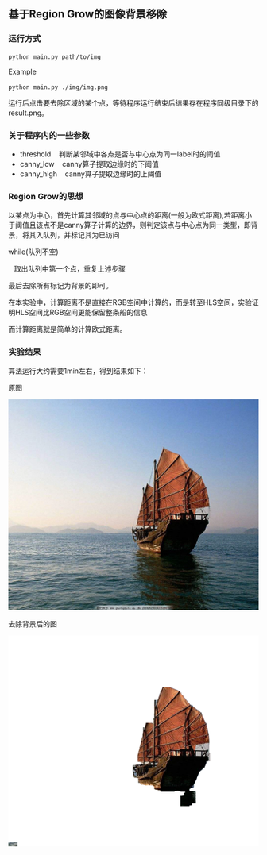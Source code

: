 ## 基于Region Grow的图像背景移除

### 运行方式

    python main.py path/to/img
    
Example

    python main.py ./img/img.png
    

运行后点击要去除区域的某个点，等待程序运行结束后结果存在程序同级目录下的result.png。

### 关于程序内的一些参数

- threshold &nbsp;&nbsp; 判断某邻域中各点是否与中心点为同一label时的阈值
- canny_low &nbsp;&nbsp; canny算子提取边缘时的下阈值
- canny_high &nbsp;&nbsp; canny算子提取边缘时的上阈值

### Region Grow的思想

以某点为中心，首先计算其邻域的点与中心点的距离(一般为欧式距离),若距离小于阈值且该点不是canny算子计算的边界，则判定该点与中心点为同一类型，即背景，将其入队列，并标记其为已访问

while(队列不空)


&nbsp;&nbsp; 取出队列中第一个点，重复上述步骤

最后去除所有标记为背景的即可。


在本实验中，计算距离不是直接在RGB空间中计算的，而是转至HLS空间，实验证明HLS空间比RGB空间更能保留整条船的信息

而计算距离就是简单的计算欧式距离。

### 实验结果

算法运行大约需要1min左右，得到结果如下：

原图

![原图](./img/img.png)

去除背景后的图

![结果图](./img/result.png)




    

